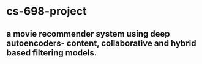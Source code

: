 # cs-698-project

## a movie recommender system using deep autoencoders- content, collaborative and hybrid based filtering models.

